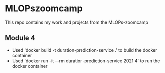 # MLOPszoomcamp
This repo contains my work and projects from the MLOPs-zoomcamp

## Module 4
- Used 'docker build -t duration-prediction-service .' to build the docker container
- Used 'docker run -it --rm duration-prediction-service 2021 4' to run the docker container
